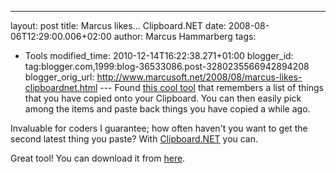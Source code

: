 ---
layout: post
title: Marcus likes... Clipboard.NET
date: 2008-08-06T12:29:00.006+02:00
author: Marcus Hammarberg
tags:
  - Tools
modified_time: 2010-12-14T16:22:38.271+01:00
blogger_id: tag:blogger.com,1999:blog-36533086.post-3280235566942894208
blogger_orig_url: http://www.marcusoft.net/2008/08/marcus-likes-clipboardnet.html ---
Found [this cool tool](https://clipmon32.bountysource.com/) that remembers a
list of things that you have copied onto your Clipboard. You can then
easily pick among the items and
paste back things you have copied a while ago.

Invaluable for coders I guarantee; how often haven't you want to get the
second latest thing you paste? With
[Clipboard.NET](https://clipmon32.bountysource.com/) you can.

Great tool! You can download it from
[here](https://clipmon32.bountysource.com/downloads).
